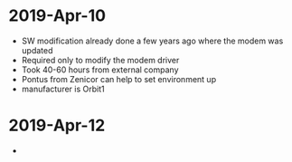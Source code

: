 # 2019-Apr-10
- SW modification already done a few years ago where the modem was updated
- Required only to modify the modem driver
- Took 40-60 hours from external company
- Pontus from Zenicor can help to set environment up
- manufacturer is Orbit1

# 2019-Apr-12
- 

